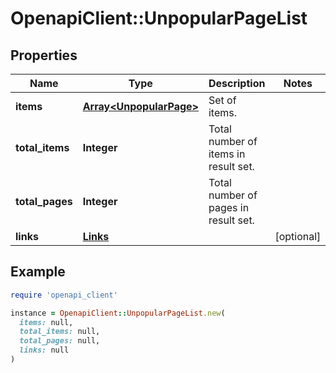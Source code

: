 # OpenapiClient::UnpopularPageList

## Properties

| Name | Type | Description | Notes |
| ---- | ---- | ----------- | ----- |
| **items** | [**Array&lt;UnpopularPage&gt;**](UnpopularPage.md) | Set of items. |  |
| **total_items** | **Integer** | Total number of items in result set. |  |
| **total_pages** | **Integer** | Total number of pages in result set. |  |
| **links** | [**Links**](Links.md) |  | [optional] |

## Example

```ruby
require 'openapi_client'

instance = OpenapiClient::UnpopularPageList.new(
  items: null,
  total_items: null,
  total_pages: null,
  links: null
)
```

